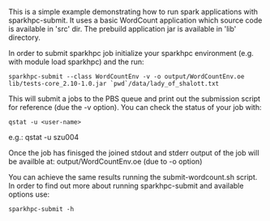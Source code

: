 
This is a simple example demonstrating how to run spark applications with sparkhpc-submit.
It uses a basic WordCount application which source code is available in 'src' dir.
The prebuild application jar is available in 'lib' directory.

In order to submit sparkhpc job initialize your sparkhpc environment (e.g. with module load sparkhpc) and the run:

	sparkhpc-submit --class WordCountEnv -v -o output/WordCountEnv.oe  lib/tests-core_2.10-1.0.jar `pwd`/data/lady_of_shalott.txt

This will submit a jobs to the PBS queue and print out the submission script for reference (due the -v option).
You can check the status of your job with:

	qstat -u <user-name>

e.g.:
	qstat -u szu004

Once the job has finisged the joined stdout and stderr output of the job will be availble at: output/WordCountEnv.oe  (due to -o option)

You can achieve the same results running the submit-wordcount.sh script.                                                                                                                                                             
In order to find out more about running sparkhpc-submit and available options use:
	
	sparkhpc-submit -h


